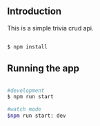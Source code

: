 ## Introduction
This is a simple trivia crud api.


```bash

$ npm install

```

## Running the app

```bash

#development
$ npm run start

#watch mode
$npm run start: dev

```
